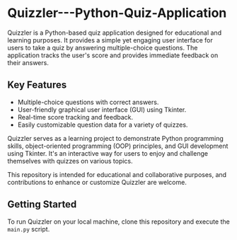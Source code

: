 # Quizzler---Python-Quiz-Application
Quizzler is a Python-based quiz application designed for educational and learning purposes. It provides a simple yet engaging user interface for users to take a quiz by answering multiple-choice questions. The application tracks the user's score and provides immediate feedback on their answers.

## Key Features

- Multiple-choice questions with correct answers.
- User-friendly graphical user interface (GUI) using Tkinter.
- Real-time score tracking and feedback.
- Easily customizable question data for a variety of quizzes.

Quizzler serves as a learning project to demonstrate Python programming skills, object-oriented programming (OOP) principles, and GUI development using Tkinter. It's an interactive way for users to enjoy and challenge themselves with quizzes on various topics.

This repository is intended for educational and collaborative purposes, and contributions to enhance or customize Quizzler are welcome.

## Getting Started

To run Quizzler on your local machine, clone this repository and execute the `main.py` script.
